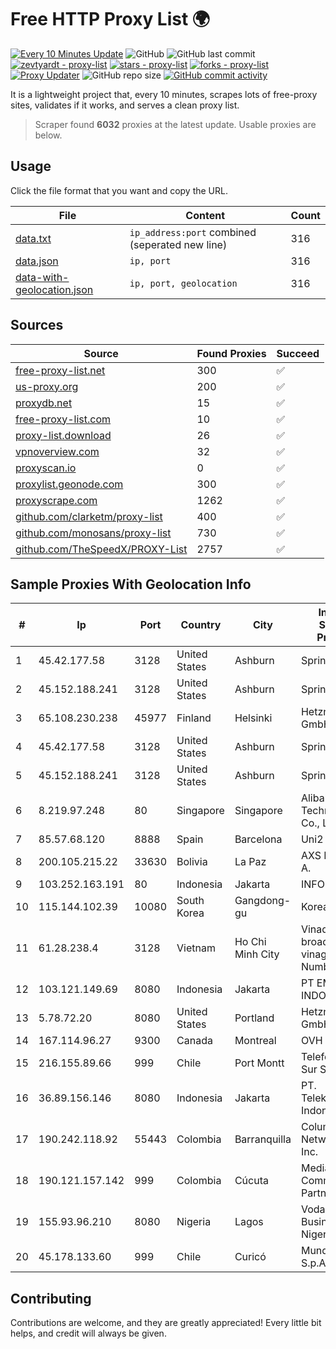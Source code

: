 
# Free HTTP Proxy List 🌍

[![Every 10 Minutes Update](https://github.com/mertguvencli/http-proxy-list/actions/workflows/main.yml/badge.svg?branch=main)](https://github.com/mertguvencli/http-proxy-list/actions/workflows/main.yml)
![GitHub](https://img.shields.io/github/license/mertguvencli/http-proxy-list)
![GitHub last commit](https://img.shields.io/github/last-commit/mertguvencli/http-proxy-list)
[![zevtyardt - proxy-list](https://img.shields.io/static/v1?label=zevtyardt&message=proxy-list&color=blue&logo=github)](https://github.com/zevtyardt/proxy-list "Go to GitHub repo")
[![stars - proxy-list](https://img.shields.io/github/stars/zevtyardt/proxy-list?style=social)](https://github.com/zevtyardt/proxy-list)
[![forks - proxy-list](https://img.shields.io/github/forks/zevtyardt/proxy-list?style=social)](https://github.com/zevtyardt/proxy-list)
[![Proxy Updater](https://github.com/zevtyardt/proxy-list/workflows/Proxy%20Updater/badge.svg)](https://github.com/zevtyardt/proxy-list/actions?query=workflow:"Proxy+Updater")
![GitHub repo size](https://img.shields.io/github/repo-size/zevtyardt/proxy-list)
[![GitHub commit activity](https://img.shields.io/github/commit-activity/m/zevtyardt/proxy-list?logo=commits)](https://github.com/zevtyardt/proxy-list/commits/main)

It is a lightweight project that, every 10 minutes, scrapes lots of free-proxy sites, validates if it works, and serves a clean proxy list.

> Scraper found **6032** proxies at the latest update. Usable proxies are below.

## Usage

Click the file format that you want and copy the URL.

|File|Content|Count|
|----|-------|-----|
|[data.txt](https://raw.githubusercontent.com/mertguvencli/http-proxy-list/main/proxy-list/data.txt)|`ip_address:port` combined (seperated new line)|316|
|[data.json](https://raw.githubusercontent.com/mertguvencli/http-proxy-list/main/proxy-list/data.json)|`ip, port`|316|
|[data-with-geolocation.json](https://raw.githubusercontent.com/mertguvencli/http-proxy-list/main/proxy-list/data-with-geolocation.json)|`ip, port, geolocation`|316|

## Sources

|Source|Found Proxies|Succeed|
|------|-------------|-------|
|[free-proxy-list.net](https://free-proxy-list.net)|300|✅|
|[us-proxy.org](https://www.us-proxy.org)|200|✅|
|[proxydb.net](http://proxydb.net)|15|✅|
|[free-proxy-list.com](https://free-proxy-list.com/?page=&port=&type%5B%5D=http&type%5B%5D=https&up_time=0&search=Search)|10|✅|
|[proxy-list.download](https://www.proxy-list.download/HTTP)|26|✅|
|[vpnoverview.com](https://vpnoverview.com/privacy/anonymous-browsing/free-proxy-servers)|32|✅|
|[proxyscan.io](https://www.proxyscan.io)|0|✅|
|[proxylist.geonode.com](https://proxylist.geonode.com/api/proxy-list?limit=300&page=1&sort_by=lastChecked&sort_type=desc&protocols=http,https)|300|✅|
|[proxyscrape.com](https://api.proxyscrape.com/v2/?request=displayproxies&protocol=http&timeout=10000&country=all&ssl=all&anonymity=all)|1262|✅|
|[github.com/clarketm/proxy-list](https://raw.githubusercontent.com/clarketm/proxy-list/master/proxy-list-raw.txt)|400|✅|
|[github.com/monosans/proxy-list](https://raw.githubusercontent.com/monosans/proxy-list/main/proxies/http.txt)|730|✅|
|[github.com/TheSpeedX/PROXY-List](https://raw.githubusercontent.com/TheSpeedX/PROXY-List/master/http.txt)|2757|✅|


## Sample Proxies With Geolocation Info

|#|Ip|Port|Country|City|Internet Service Provider|
|-|--|----|-------|----|-------------------------|
|1|45.42.177.58|3128|United States|Ashburn|Sprint|
|2|45.152.188.241|3128|United States|Ashburn|Sprint|
|3|65.108.230.238|45977|Finland|Helsinki|Hetzner Online GmbH|
|4|45.42.177.58|3128|United States|Ashburn|Sprint|
|5|45.152.188.241|3128|United States|Ashburn|Sprint|
|6|8.219.97.248|80|Singapore|Singapore|Alibaba (US) Technology Co., Ltd.|
|7|85.57.68.120|8888|Spain|Barcelona|Uni2 1|
|8|200.105.215.22|33630|Bolivia|La Paz|AXS Bolivia S. A.|
|9|103.252.163.191|80|Indonesia|Jakarta|INFOMEDIA|
|10|115.144.102.39|10080|South Korea|Gangdong-gu|Korea Telecom|
|11|61.28.238.4|3128|Vietnam|Ho Chi Minh City|Vinadata broadcast via vinagame AS Number|
|12|103.121.149.69|8080|Indonesia|Jakarta|PT EMERIO INDONESIA|
|13|5.78.72.20|8080|United States|Portland|Hetzner Online GmbH|
|14|167.114.96.27|9300|Canada|Montreal|OVH SAS|
|15|216.155.89.66|999|Chile|Port Montt|Telefonica del Sur S.A.|
|16|36.89.156.146|8080|Indonesia|Jakarta|PT. Telekomunikasi Indonesia|
|17|190.242.118.92|55443|Colombia|Barranquilla|Columbus Networks USA, Inc.|
|18|190.121.157.142|999|Colombia|Cúcuta|Media Commerce Partners S.A|
|19|155.93.96.210|8080|Nigeria|Lagos|Vodacom Business Nigeria|
|20|45.178.133.60|999|Chile|Curicó|Mundonet S.p.A|



## Contributing

Contributions are welcome, and they are greatly appreciated! Every
little bit helps, and credit will always be given.

